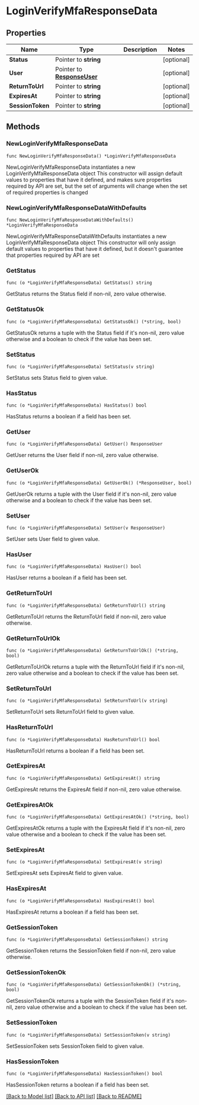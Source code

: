 # LoginVerifyMfaResponseData

## Properties

Name | Type | Description | Notes
------------ | ------------- | ------------- | -------------
**Status** | Pointer to **string** |  | [optional] 
**User** | Pointer to [**ResponseUser**](Response_user.md) |  | [optional] 
**ReturnToUrl** | Pointer to **string** |  | [optional] 
**ExpiresAt** | Pointer to **string** |  | [optional] 
**SessionToken** | Pointer to **string** |  | [optional] 

## Methods

### NewLoginVerifyMfaResponseData

`func NewLoginVerifyMfaResponseData() *LoginVerifyMfaResponseData`

NewLoginVerifyMfaResponseData instantiates a new LoginVerifyMfaResponseData object
This constructor will assign default values to properties that have it defined,
and makes sure properties required by API are set, but the set of arguments
will change when the set of required properties is changed

### NewLoginVerifyMfaResponseDataWithDefaults

`func NewLoginVerifyMfaResponseDataWithDefaults() *LoginVerifyMfaResponseData`

NewLoginVerifyMfaResponseDataWithDefaults instantiates a new LoginVerifyMfaResponseData object
This constructor will only assign default values to properties that have it defined,
but it doesn't guarantee that properties required by API are set

### GetStatus

`func (o *LoginVerifyMfaResponseData) GetStatus() string`

GetStatus returns the Status field if non-nil, zero value otherwise.

### GetStatusOk

`func (o *LoginVerifyMfaResponseData) GetStatusOk() (*string, bool)`

GetStatusOk returns a tuple with the Status field if it's non-nil, zero value otherwise
and a boolean to check if the value has been set.

### SetStatus

`func (o *LoginVerifyMfaResponseData) SetStatus(v string)`

SetStatus sets Status field to given value.

### HasStatus

`func (o *LoginVerifyMfaResponseData) HasStatus() bool`

HasStatus returns a boolean if a field has been set.

### GetUser

`func (o *LoginVerifyMfaResponseData) GetUser() ResponseUser`

GetUser returns the User field if non-nil, zero value otherwise.

### GetUserOk

`func (o *LoginVerifyMfaResponseData) GetUserOk() (*ResponseUser, bool)`

GetUserOk returns a tuple with the User field if it's non-nil, zero value otherwise
and a boolean to check if the value has been set.

### SetUser

`func (o *LoginVerifyMfaResponseData) SetUser(v ResponseUser)`

SetUser sets User field to given value.

### HasUser

`func (o *LoginVerifyMfaResponseData) HasUser() bool`

HasUser returns a boolean if a field has been set.

### GetReturnToUrl

`func (o *LoginVerifyMfaResponseData) GetReturnToUrl() string`

GetReturnToUrl returns the ReturnToUrl field if non-nil, zero value otherwise.

### GetReturnToUrlOk

`func (o *LoginVerifyMfaResponseData) GetReturnToUrlOk() (*string, bool)`

GetReturnToUrlOk returns a tuple with the ReturnToUrl field if it's non-nil, zero value otherwise
and a boolean to check if the value has been set.

### SetReturnToUrl

`func (o *LoginVerifyMfaResponseData) SetReturnToUrl(v string)`

SetReturnToUrl sets ReturnToUrl field to given value.

### HasReturnToUrl

`func (o *LoginVerifyMfaResponseData) HasReturnToUrl() bool`

HasReturnToUrl returns a boolean if a field has been set.

### GetExpiresAt

`func (o *LoginVerifyMfaResponseData) GetExpiresAt() string`

GetExpiresAt returns the ExpiresAt field if non-nil, zero value otherwise.

### GetExpiresAtOk

`func (o *LoginVerifyMfaResponseData) GetExpiresAtOk() (*string, bool)`

GetExpiresAtOk returns a tuple with the ExpiresAt field if it's non-nil, zero value otherwise
and a boolean to check if the value has been set.

### SetExpiresAt

`func (o *LoginVerifyMfaResponseData) SetExpiresAt(v string)`

SetExpiresAt sets ExpiresAt field to given value.

### HasExpiresAt

`func (o *LoginVerifyMfaResponseData) HasExpiresAt() bool`

HasExpiresAt returns a boolean if a field has been set.

### GetSessionToken

`func (o *LoginVerifyMfaResponseData) GetSessionToken() string`

GetSessionToken returns the SessionToken field if non-nil, zero value otherwise.

### GetSessionTokenOk

`func (o *LoginVerifyMfaResponseData) GetSessionTokenOk() (*string, bool)`

GetSessionTokenOk returns a tuple with the SessionToken field if it's non-nil, zero value otherwise
and a boolean to check if the value has been set.

### SetSessionToken

`func (o *LoginVerifyMfaResponseData) SetSessionToken(v string)`

SetSessionToken sets SessionToken field to given value.

### HasSessionToken

`func (o *LoginVerifyMfaResponseData) HasSessionToken() bool`

HasSessionToken returns a boolean if a field has been set.


[[Back to Model list]](../README.md#documentation-for-models) [[Back to API list]](../README.md#documentation-for-api-endpoints) [[Back to README]](../README.md)


